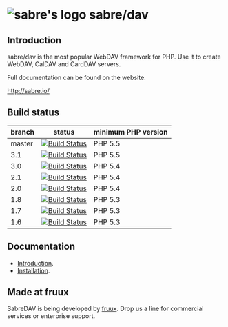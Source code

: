 ![sabre's logo](http://sabre.io/img/logo.png) sabre/dav
=======================================================

Introduction
------------

sabre/dav is the most popular WebDAV framework for PHP. Use it to create WebDAV, CalDAV and CardDAV servers.

Full documentation can be found on the website:

http://sabre.io/

Build status
------------

| branch       | status | minimum PHP version |
| ------------ | ------ | ------------------- |
| master       | [![Build Status](https://travis-ci.org/fruux/sabre-dav.svg?branch=master)](https://travis-ci.org/fruux/sabre-dav) | PHP 5.5 |
| 3.1          | [![Build Status](https://travis-ci.org/fruux/sabre-dav.svg?branch=3.0)](https://travis-ci.org/fruux/sabre-dav) | PHP 5.5 |
| 3.0          | [![Build Status](https://travis-ci.org/fruux/sabre-dav.svg?branch=3.0)](https://travis-ci.org/fruux/sabre-dav) | PHP 5.4 |
| 2.1          | [![Build Status](https://travis-ci.org/fruux/sabre-dav.svg?branch=2.1)](https://travis-ci.org/fruux/sabre-dav) | PHP 5.4 |
| 2.0          | [![Build Status](https://travis-ci.org/fruux/sabre-dav.svg?branch=2.0)](https://travis-ci.org/fruux/sabre-dav) | PHP 5.4 |
| 1.8          | [![Build Status](https://travis-ci.org/fruux/sabre-dav.svg?branch=1.8)](https://travis-ci.org/fruux/sabre-dav) | PHP 5.3 |
| 1.7          | [![Build Status](https://travis-ci.org/fruux/sabre-dav.svg?branch=1.7)](https://travis-ci.org/fruux/sabre-dav) | PHP 5.3 |
| 1.6          | [![Build Status](https://travis-ci.org/fruux/sabre-dav.svg?branch=1.6)](https://travis-ci.org/fruux/sabre-dav) | PHP 5.3 |

Documentation
-------------

* [Introduction](http://sabre.io/dav/).
* [Installation](http://sabre.io/dav/install/).

Made at fruux
-------------

SabreDAV is being developed by [fruux](https://fruux.com/). Drop us a line for commercial services or enterprise support.

